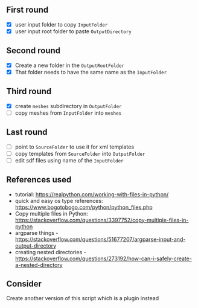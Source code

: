 ## First round
- [x] user input folder to copy `InputFolder`
- [x] user input root folder to paste `OutputDirectory`

## Second round
- [x] Create a new folder in the `OutputRootFolder`
- [x] That folder needs to have the same name as the `InputFolder`

## Third round
- [x] create `meshes` subdirectory in `OutputFolder`
- [ ] copy meshes from `InputFolder` into `meshes`

## Last round
- [ ] point to `SourceFolder` to use it for xml templates
- [ ] copy templates from `SourceFolder` into `OutputFolder`
- [ ] edit sdf files using name of the `InputFolder`

## References used
- tutorial: https://realpython.com/working-with-files-in-python/
- quick and easy os type references: https://www.bogotobogo.com/python/python_files.php
- Copy multiple files in Python: https://stackoverflow.com/questions/3397752/copy-multiple-files-in-python
- argparse things - https://stackoverflow.com/questions/51677207/argparse-input-and-output-directory
- creating nested directories - https://stackoverflow.com/questions/273192/how-can-i-safely-create-a-nested-directory

## Consider
Create another version of this script which is a plugin instead